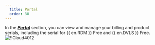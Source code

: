 ```yaml
---
  title: Portal
  order: 30
---
```

In the [***Portal***](https://portal.devolutions.com/portal) section, you can view and manage your billing and product serials, including the serial for {{ en.RDM }} Free and {{ en.DVLS }} Free.  
![!!Cloud4012](https://webdevolutions.azureedge.net/docs/en/cloud/Cloud4012.png)
